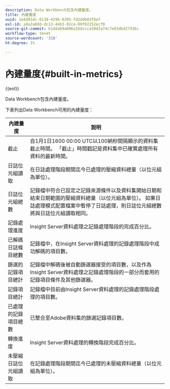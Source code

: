 ```yaml
---
description: Data Workbench包含內建量度。
title: 內建量度
uuid: 1e4d91dc-0130-4296-8395-fd2ddb03f6ef
exl-id: a8a2a8dd-dc13-4eb3-92ce-09f02252ecf0
source-git-commit: b1dda69a606a16dccca30d2a74c7e63dbd27936c
workflow-type: tm+mt
source-wordcount: '310'
ht-degree: 1%

---
```


# 內建量度{#built-in-metrics}

{{eol}}

Data Workbench包含內建量度。

下表列出Data Workbench可用的內建量度：

| 內建量度 | 說明 |
|---|---|
| 截止 | 自1月1日1600 00:00 UTC以100納秒間隔顯示的資料集截止時間。 「截止」時間戳記是資料集中已確實處理所有資料的最新時間。 |
| 日誌位元組讀取 | 在日誌處理階段期間迄今已處理的壓縮資料總量（以位元組為單位）。 |
| 日誌位元組總數 | 記錄檔中符合已設定之記錄來源條件以及資料集開始日期和結束日期範圍的壓縮資料總量（以位元組為單位）。 如果日誌處理模式配置檔案中暫停了日誌處理，則日誌位元組總數將與日誌位元組讀取相同。 |
| 記錄處理進度 | Insight Server資料處理之記錄處理階段的完成百分比。 |
| 已解碼日誌條目總數 | 記錄檔中，在Insight Server資料處理的記錄處理階段中成功解碼的項目數。 |
| 篩選的記錄項目總計 | 記錄檔中解碼後被自動篩選器接受的項目數，以及作為Insight Server資料處理之記錄處理階段的一部分而套用的記錄項目條件及其他篩選器。 |
| 記錄項目總計 | 記錄檔中目前由Insight Server資料處理的記錄處理階段處理的項目數。 |
| 已處理的記錄項目總數 | 已整合至Adobe資料集的篩選記錄項目數。 |
| 轉換進度 | Insight Server資料處理的轉換階段完成百分比。 |
| 未壓縮日誌位元組讀取 | 在記錄處理階段期間迄今已處理的未壓縮資料總量（以位元組為單位）。 |
